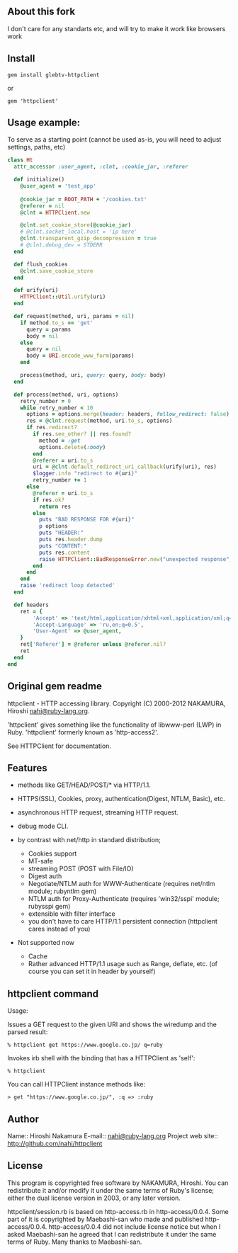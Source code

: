 ## About this fork

I don't care for any standarts etc, and will try to make it work like browsers work

## Install

    gem install glebtv-httpclient

or  

    gem 'httpclient'


## Usage example:

To serve as a starting point (cannot be used as-is, you will need to adjust settings, paths, etc)

```ruby
class Ht
  attr_accessor :user_agent, :clnt, :cookie_jar, :referer

  def initialize()
    @user_agent = 'test_app'
    
    @cookie_jar = ROOT_PATH + '/cookies.txt'
    @referer = nil
    @clnt = HTTPClient.new

    @clnt.set_cookie_store(@cookie_jar)
    # @clnt.socket_local.host = 'ip here'
    @clnt.transparent_gzip_decompression = true
    # @clnt.debug_dev = STDERR
  end

  def flush_cookies
    @clnt.save_cookie_store
  end

  def urify(uri)
    HTTPClient::Util.urify(uri)
  end

  def request(method, uri, params = nil)
    if method.to_s == 'get'
      query = params
      body = nil
    else
      query = nil
      body = URI.encode_www_form(params)
    end

    process(method, uri, query: query, body: body)
  end

  def process(method, uri, options)
    retry_number = 0
    while retry_number < 10
      options = options.merge(header: headers, follow_redirect: false)
      res = @clnt.request(method, uri.to_s, options)
      if res.redirect?
        if res.see_other? || res.found?
          method = :get
          options.delete(:body)
        end
        @referer = uri.to_s
        uri = @clnt.default_redirect_uri_callback(urify(uri), res)
        $logger.info "redirect to #{uri}"
        retry_number += 1
      else
        @referer = uri.to_s
        if res.ok?
          return res
        else
          puts "BAD RESPONSE FOR #{uri}"
          p options
          puts "HEADER:"
          puts res.header.dump
          puts "CONTENT:"
          puts res.content
          raise HTTPClient::BadResponseError.new("unexpected response", res)
        end
      end
    end
    raise 'redirect loop detected'
  end

  def headers
    ret = {
        'Accept' => 'text/html,application/xhtml+xml,application/xml;q=0.9,*/*;q=0.8',
        'Accept-Language' => 'ru,en;q=0.5',
        'User-Agent' => @user_agent,
    }
    ret['Referer'] = @referer unless @referer.nil?
    ret
  end
end
```


## Original gem readme

httpclient - HTTP accessing library.
Copyright (C) 2000-2012  NAKAMURA, Hiroshi  <nahi@ruby-lang.org>.

'httpclient' gives something like the functionality of libwww-perl (LWP) in
Ruby.  'httpclient' formerly known as 'http-access2'.

See HTTPClient for documentation.


## Features

* methods like GET/HEAD/POST/* via HTTP/1.1.
* HTTPS(SSL), Cookies, proxy, authentication(Digest, NTLM, Basic), etc.
* asynchronous HTTP request, streaming HTTP request.
* debug mode CLI.

* by contrast with net/http in standard distribution;
  * Cookies support
  * MT-safe
  * streaming POST (POST with File/IO)
  * Digest auth
  * Negotiate/NTLM auth for WWW-Authenticate (requires net/ntlm module; rubyntlm gem)
  * NTLM auth for Proxy-Authenticate (requires 'win32/sspi' module; rubysspi gem)
  * extensible with filter interface
  * you don't have to care HTTP/1.1 persistent connection
    (httpclient cares instead of you)

* Not supported now
  * Cache
  * Rather advanced HTTP/1.1 usage such as Range, deflate, etc.
    (of course you can set it in header by yourself)

## httpclient command

Usage:

Issues a GET request to the given URI and shows the wiredump and the parsed result: 
  
    % httpclient get https://www.google.co.jp/ q=ruby

Invokes irb shell with the binding that has a HTTPClient as 'self':

    % httpclient

You can call HTTPClient instance methods like:

    > get "https://www.google.co.jp/", :q => :ruby

## Author

Name:: Hiroshi Nakamura
E-mail:: nahi@ruby-lang.org
Project web site:: http://github.com/nahi/httpclient


## License

This program is copyrighted free software by NAKAMURA, Hiroshi.  You can
redistribute it and/or modify it under the same terms of Ruby's license;
either the dual license version in 2003, or any later version.

httpclient/session.rb is based on http-access.rb in http-access/0.0.4.  Some
part of it is copyrighted by Maebashi-san who made and published
http-access/0.0.4.  http-access/0.0.4 did not include license notice but when
I asked Maebashi-san he agreed that I can redistribute it under the same terms
of Ruby.  Many thanks to Maebashi-san.

